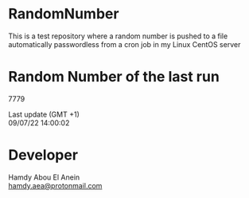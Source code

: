 # RandomNumber    
This is a test repository where a random number is pushed to a file automatically passwordless from a cron job in my Linux CentOS server    
# Random Number of the last run   
7779
      
Last update (GMT +1)    
09/07/22 14:00:02
# Developer    
Hamdy Abou El Anein   
hamdy.aea@protonmail.com
